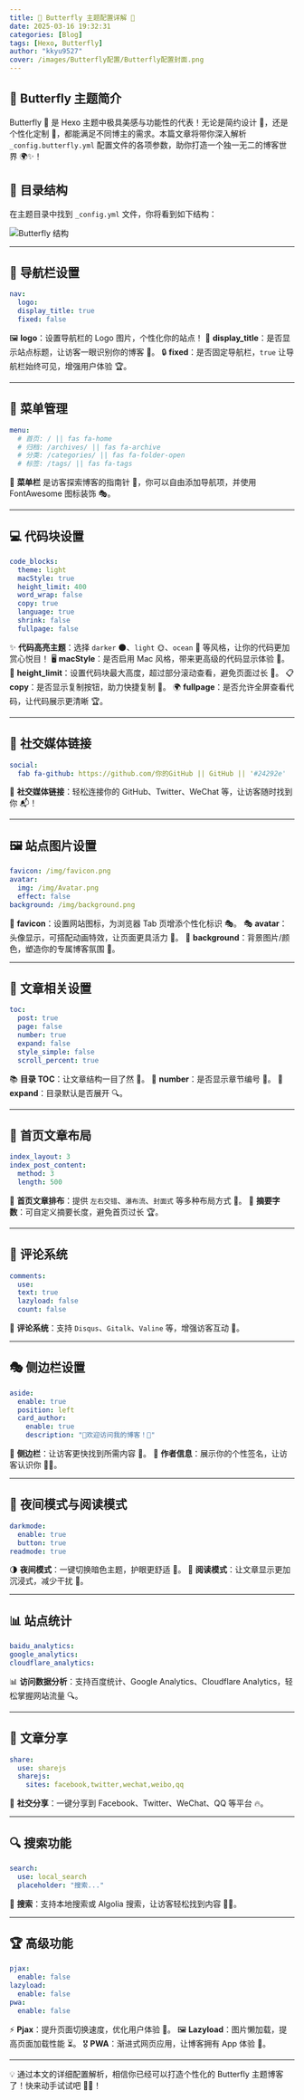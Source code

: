 ```yaml
---
title: 🌸 Butterfly 主题配置详解 🦋
date: 2025-03-16 19:32:31
categories: [Blog]
tags: [Hexo, Butterfly]
author: "kkyu9527"
cover: /images/Butterfly配置/Butterfly配置封面.png
---
```


## 🌟 Butterfly 主题简介

Butterfly 🦋 是 Hexo 主题中极具美感与功能性的代表！无论是简约设计 🎨，还是个性化定制 🔧，都能满足不同博主的需求。本篇文章将带你深入解析 `_config.butterfly.yml` 配置文件的各项参数，助你打造一个独一无二的博客世界 🌍✨！

## 📁 目录结构

在主题目录中找到 `_config.yml` 文件，你将看到如下结构：

![Butterfly 结构](../images/Butterfly配置/butterfly结构.png)

---

## 🚀 导航栏设置

```yaml
nav:
  logo:
  display_title: true
  fixed: false
```
🖼 **logo**：设置导航栏的 Logo 图片，个性化你的站点！
📌 **display_title**：是否显示站点标题，让访客一眼识别你的博客 🎯。
🔒 **fixed**：是否固定导航栏，`true` 让导航栏始终可见，增强用户体验 🏆。

---

## 📜 菜单管理

```yaml
menu:
  # 首页: / || fas fa-home
  # 归档: /archives/ || fas fa-archive
  # 分类: /categories/ || fas fa-folder-open
  # 标签: /tags/ || fas fa-tags
```
🌟 **菜单栏** 是访客探索博客的指南针 🧭，你可以自由添加导航项，并使用 FontAwesome 图标装饰 🎭。

---

## 💻 代码块设置

```yaml
code_blocks:
  theme: light
  macStyle: true
  height_limit: 400
  word_wrap: false
  copy: true
  language: true
  shrink: false
  fullpage: false
```
✨ **代码高亮主题**：选择 `darker` 🌑、`light` 🌞、`ocean` 🌊 等风格，让你的代码更加赏心悦目！
🖥 **macStyle**：是否启用 Mac 风格，带来更高级的代码显示体验 🍎。
📏 **height_limit**：设置代码块最大高度，超过部分滚动查看，避免页面过长 📜。
📋 **copy**：是否显示复制按钮，助力快捷复制 🚀。
🌍 **fullpage**：是否允许全屏查看代码，让代码展示更清晰 🏆。

---

## 📢 社交媒体链接

```yaml
social:
  fab fa-github: https://github.com/你的GitHub || GitHub || '#24292e'
```
🔗 **社交媒体链接**：轻松连接你的 GitHub、Twitter、WeChat 等，让访客随时找到你 📬！

---

## 🖼 站点图片设置

```yaml
favicon: /img/favicon.png
avatar:
  img: /img/Avatar.png
  effect: false
background: /img/background.png
```
🌟 **favicon**：设置网站图标，为浏览器 Tab 页增添个性化标识 🎭。
🎭 **avatar**：头像显示，可搭配动画特效，让页面更具活力 🚀。
🎨 **background**：背景图片/颜色，塑造你的专属博客氛围 🏡。

---

## 📖 文章相关设置

```yaml
toc:
  post: true
  page: false
  number: true
  expand: false
  style_simple: false
  scroll_percent: true
```
📚 **目录 TOC**：让文章结构一目了然 📖。
🔢 **number**：是否显示章节编号 📑。
📂 **expand**：目录默认是否展开 🔍。

---

## 🏡 首页文章布局

```yaml
index_layout: 3
index_post_content:
  method: 3
  length: 500
```
📰 **首页文章排布**：提供 `左右交错`、`瀑布流`、`封面式` 等多种布局方式 📌。
📝 **摘要字数**：可自定义摘要长度，避免首页过长 🏆。

---

## 💬 评论系统

```yaml
comments:
  use:
  text: true
  lazyload: false
  count: false
```
💭 **评论系统**：支持 `Disqus`、`Gitalk`、`Valine` 等，增强访客互动 🎤。

---

## 🎭 侧边栏设置

```yaml
aside:
  enable: true
  position: left
  card_author:
    enable: true
    description: "🎉欢迎访问我的博客！🎉"
```
📌 **侧边栏**：让访客更快找到所需内容 🚀。
📝 **作者信息**：展示你的个性签名，让访客认识你 👨‍💻。

---

## 🌙 夜间模式与阅读模式

```yaml
darkmode:
  enable: true
  button: true
readmode: true
```
🌗 **夜间模式**：一键切换暗色主题，护眼更舒适 🌚。
📖 **阅读模式**：让文章显示更加沉浸式，减少干扰 🌅。

---

## 📊 站点统计

```yaml
baidu_analytics:
google_analytics:
cloudflare_analytics:
```
📊 **访问数据分析**：支持百度统计、Google Analytics、Cloudflare Analytics，轻松掌握网站流量 🔍。

---

## 🎉 文章分享

```yaml
share:
  use: sharejs
  sharejs:
    sites: facebook,twitter,wechat,weibo,qq
```
📢 **社交分享**：一键分享到 Facebook、Twitter、WeChat、QQ 等平台 🔥。

---

## 🔍 搜索功能

```yaml
search:
  use: local_search
  placeholder: "搜索..."
```
🔎 **搜索**：支持本地搜索或 Algolia 搜索，让访客轻松找到内容 🕵️‍♂️。

---

## 🏆 高级功能

```yaml
pjax:
  enable: false
lazyload:
  enable: false
pwa:
  enable: false
```
⚡ **Pjax**：提升页面切换速度，优化用户体验 🚀。
🖼 **Lazyload**：图片懒加载，提高页面加载性能 ⏳。
🎖 **PWA**：渐进式网页应用，让博客拥有 App 体验 📱。

---

💡 通过本文的详细配置解析，相信你已经可以打造个性化的 Butterfly 主题博客了！快来动手试试吧 🎨✨！

